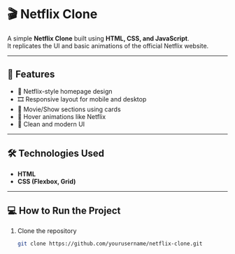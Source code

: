 # 🎬 Netflix Clone

A simple **Netflix Clone** built using **HTML, CSS, and JavaScript**.  
It replicates the UI and basic animations of the official Netflix website.

---

## 🚀 Features
- 🎥 Netflix-style homepage design  
- 🎞️ Responsive layout for mobile and desktop  
- 🍿 Movie/Show sections using cards  
- 🧭 Hover animations like Netflix  
- 🧡 Clean and modern UI

---

## 🛠️ Technologies Used
- **HTML**
- **CSS (Flexbox, Grid)**

---

## 💻 How to Run the Project
1. Clone the repository  
   ```bash
   git clone https://github.com/yourusername/netflix-clone.git
